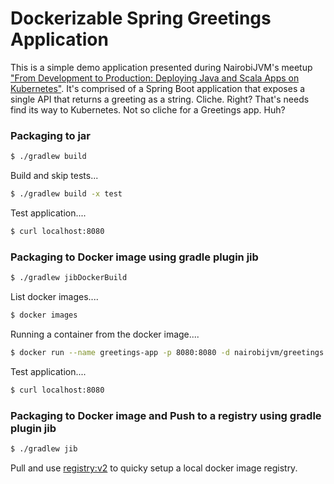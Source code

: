 # Dockerizable Spring Greetings Application

This is a simple demo application presented during NairobiJVM's meetup ["From Development to Production: Deploying Java and Scala Apps on Kubernetes"](https://www.meetup.com/nairobi-jvm/events/258119823). It's comprised of a Spring Boot application that exposes a single API that returns a greeting as a string. Cliche. Right? That's needs find its way to Kubernetes. Not so cliche for a Greetings app. Huh?

### Packaging to jar

```sh
$ ./gradlew build
```

Build and skip tests...

```sh
$ ./gradlew build -x test
```

Test application....
```sh
$ curl localhost:8080
```

### Packaging to Docker image using gradle plugin jib

```sh
$ ./gradlew jibDockerBuild
```
List docker images....
```sh
$ docker images
```
Running a container from the docker image....
```sh
$ docker run --name greetings-app -p 8080:8080 -d nairobijvm/greetings
```
Test application....
```sh
$ curl localhost:8080
```

### Packaging to Docker image and Push to a registry using gradle plugin jib

```sh
$ ./gradlew jib
```
Pull and use [registry:v2](https://hub.docker.com/_/registry) to quicky setup a local docker image registry.
